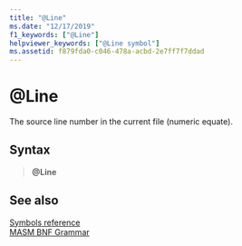 ```yaml
---
title: "@Line"
ms.date: "12/17/2019"
f1_keywords: ["@Line"]
helpviewer_keywords: ["@Line symbol"]
ms.assetid: f879fda0-c046-478a-acbd-2e7ff7f7ddad
---
```

# \@Line

The source line number in the current file (numeric equate).

## Syntax

> **\@Line**

## See also

[Symbols reference](symbols-reference.md)<br/>
[MASM BNF Grammar](masm-bnf-grammar.md)
